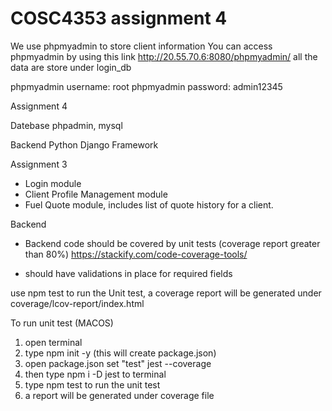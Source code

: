 # COSC4353 assignment 4


We use phpmyadmin to store client information
You can access phpmyadmin by using this link http://20.55.70.6:8080/phpmyadmin/ all the data are store under login_db


phpmyadmin username: root
phpmyadmin password: admin12345



Assignment 4

Datebase phpadmin, mysql

Backend
Python Django Framework


Assignment 3
- Login module
- Client Profile Management module
- Fuel Quote module, includes list of quote history for a client.

Backend
* Backend code should be covered by unit tests (coverage report greater than 80%)
https://stackify.com/code-coverage-tools/

* should have validations in place for required fields



use npm test to run the Unit test, a coverage report will be generated under coverage/lcov-report/index.html

To run unit test (MACOS)
1. open terminal
2. type npm init -y (this will create package.json)
3. open package.json set "test" jest --coverage
4. then type npm i -D jest to terminal
5. type npm test to run the unit test
6. a report will be generated under coverage file
